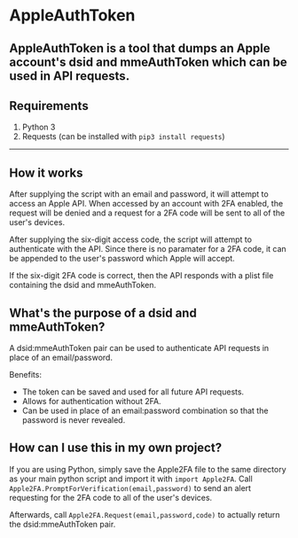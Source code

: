
# AppleAuthToken
AppleAuthToken is a tool that dumps an Apple account's dsid and mmeAuthToken which can be used in API requests.
---

## **Requirements**

1. Python 3
2. Requests (can be installed with `pip3 install requests`)

---
## **How it works**

After supplying the script with an email and password, it will attempt to access an Apple API. When accessed by an account with 2FA enabled, the request will be denied and a request for a 2FA code will be sent to all of the user's devices.

After supplying the six-digit access code, the script will attempt to authenticate with the API. Since there is no paramater for a 2FA code, it can be appended to the user's password which Apple will accept.

If the six-digit 2FA code is correct, then the API responds with a plist file containing the dsid and mmeAuthToken.

## **What's the purpose of a dsid and mmeAuthToken?**

A dsid:mmeAuthToken pair can be used to authenticate API requests in place of an email/password. 

Benefits:

 - The token can be saved and used for all future API requests.
 - Allows for authentication without 2FA.
 - Can be used in place of an email:password combination so that the password is never revealed. 

## **How can I use this in my own project?**

If you are using Python, simply save the Apple2FA file to the same directory as your main python script and import it with `import Apple2FA`. Call `Apple2FA.PromptForVerification(email,password)` to send an alert requesting for the 2FA code to all of the user's devices. 

Afterwards, call  `Apple2FA.Request(email,password,code)` to actually return the dsid:mmeAuthToken pair.
